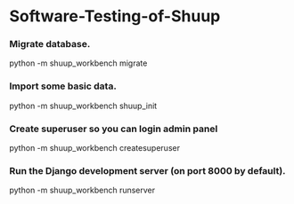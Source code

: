 # Software-Testing-of-Shuup

### Migrate database.
python -m shuup_workbench migrate

### Import some basic data.
python -m shuup_workbench shuup_init

### Create superuser so you can login admin panel
python -m shuup_workbench createsuperuser

### Run the Django development server (on port 8000 by default).
python -m shuup_workbench runserver
